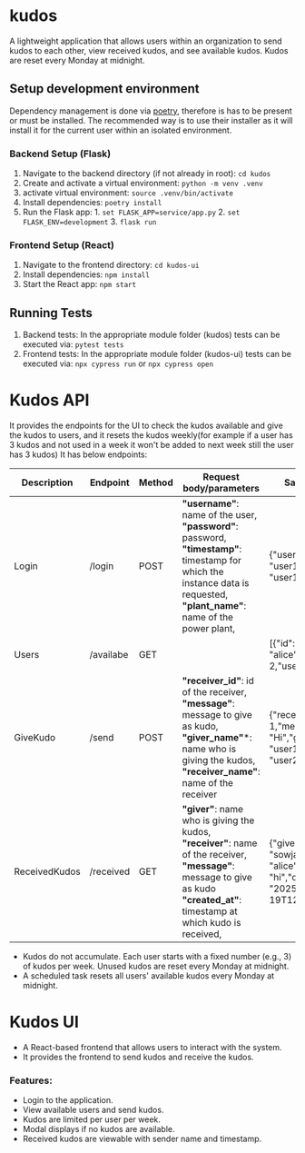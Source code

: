 # kudos

A lightweight application that allows users within an organization to send kudos to each other, view received kudos, and see available kudos. Kudos are reset every Monday at midnight.

## Setup development environment

Dependency management is done via [poetry](https://python-poetry.org/), therefore is has to be present or must be installed. The recommended way is to use their installer as it will install it for the current user within an isolated environment.

### Backend Setup (Flask)

1. Navigate to the backend directory (if not already in root):
        `cd kudos`
2. Create and activate a virtual environment:
        `python -m venv .venv`
3. activate virtual environment: 
        `source .venv/bin/activate`
4. Install dependencies:
       `poetry install`
5. Run the Flask app:
        1. `set FLASK_APP=service/app.py`
        2. `set FLASK_ENV=development`
        3. `flask run`

### Frontend Setup (React)

1. Navigate to the frontend directory:
        `cd kudos-ui`
2. Install dependencies:
        `npm install`
3. Start the React app:
        `npm start`

## Running Tests

1. Backend tests:
    In the appropriate module folder (kudos) tests can be executed via: `pytest tests`
2. Frontend tests:
    In the appropriate module folder (kudos-ui) tests can be executed via: `npx cypress run` or `npx cypress open`


# Kudos API
It provides the endpoints for the UI to check the kudos available and give the kudos to users, and it resets the kudos weekly(for example if a user has 3 kudos and not used in a week it won't be added to next week still the user has 3 kudos) It has below endpoints:

| Description                | Endpoint                             | Method | Request body/parameters                                                                                                                                                                                                                     | Sample Response                                                                                                                                                                                                                                                                                                       |
| -------------------------- | ------------------------------------ | ------ | ------------------------------------------------------------------------------------------------------------------------------------------------------------------------------------------------------------------------------------------- | --------------------------------------------------------------------------------------------------------------------------------------------------------------------------------------------------------------------------------------------------------------------------------------------------------------------- |
| Login               | /login                       | POST    | **"username"**: name of the user, **"password"**: password, **"timestamp"**: timestamp for which the instance data is requested, **"plant_name"**: name of the power plant,                                                                     | {"username": "user1","password": "user1"}                                                                                                                                                                                                                                                    |
| Users        | /availabe                       | GET   |                                                                                                                                                                                                                                             | [{"id": 1,"username": "alice"},{"id": 2,"username": "bob"}]                                                                                                                                                                                                                                                                                     |
| GiveKudo | /send                        | POST  | **"receiver_id"**: id of the receiver, **"message"**: message to give as kudo, **"giver_name"***: name who is giving the kudos, **"receiver_name"**: name of the receiver | {"receiver_id": 1,"message": "Hi","giver_name": "user1","receiver_name": "user2"}                                                                                                                                                                                                                                                                                      |
| ReceivedKudos  | /received                  | GET   | **"giver"**: name who is giving the kudos, **"receiver"**: name of the receiver, **"message"**: message to give as kudo **"created_at"**: timestamp at which kudo is received,                                          | {"giver": "sowjanya","receiver": "alice","message": "hi","created_at": "2025-05-19T12:55:21.558565"},  


- Kudos do not accumulate. Each user starts with a fixed number (e.g., 3) of kudos per week. Unused kudos are reset every Monday at midnight.
- A scheduled task resets all users' available kudos every Monday at midnight.

# Kudos UI
- A React-based frontend that allows users to interact with the system.
- It provides the frontend to send kudos and receive the kudos.
### Features:
- Login to the application.
- View available users and send kudos.
- Kudos are limited per user per week.
- Modal displays if no kudos are available.
- Received kudos are viewable with sender name and timestamp.
